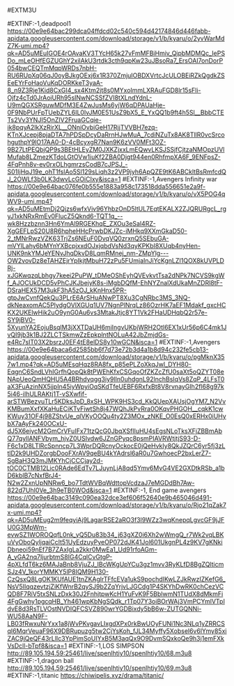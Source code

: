#EXTM3U


#EXTINF:-1,deadpool1
https://00e9e64bac299dca04ffdcd02c540c594d42174846d446fabb-apidata.googleusercontent.com/download/storage/v1/b/kyaru/o/2yvWarMdZ7K-umi.mp4?qk=AD5uMEuIGOE4rOAvaKV3TYcH65k27vFmMFBiHmiv_QjpbMDMQc_IePSDo_mLeOHfEGZUGhY2xilAkU3rtdk3cth9qpKw23uJBsoRa7_ErsOAI7onDorP054bwCEQTmMqpWRDs7nbH-RU6RUpXq06qJ0oyBJkgOExj6x1R370ZmjuIOBDXVrtcJcULOBEiRZkQgdkZSEeEYrFoHaoVuKqDORKkeT3yaA-8_n9Z3Rje1Kid8CxGI4_sx4Ktm2jt8s0MYxoImmLXRAuFGD8lr15sFli-Ojfz4cTd0JrAoiURh95sINwNCSSfZVI8tXLndYdnL-U9mQGXSRguwMDfM3E4ZwJusMs6yjW6qDPAUaHje-0F9NbPUrFpTUebZYL6IL0lvJM0E51UsZ9bX5_E_YxQQ1b9ft4h5Sl__BbbCTETs2Vv3YNJI5OnZIV2FruaGCqie-ik8pqyA2lkXzRirXL__ONniOvbiGeH17RjjTVVBH7ezq-KTnXJcepj8pjaDTA7hPDSpDcyDaRrnHJwMuA_7cdiNZuTx8AK8TllR0vcSrcohguthpY9lO17AA0-D-4cBcyxgR7Nan9K6zVV0MFt3OZ-9B27LtPEQbjQP9s3BEtHLEyZM0JXKZjxxLmEQwvLKSJSSjfCjtzaNMOpzUVlMufab8LZmezKTdoLGtOVw1iuKf2ZBA0Djgt944en0RhfmpXA6F_9ENFpsZ-4FqPnh8v-ev0rxOLhgmrzsCodB7cJPSJ_-S01IjHqJ19e_ohT1fslAo5Sl129sLiqh3z2VP9jyh6ApQZE9tK6ABCkltBsRmfcdQJ_2OWLf3b0LK3dwvLcGOiCIxy&isca=1
#EXTINF:-1,Avengers Infinity war
https://00e9e64bac076fe0b555e1883a958c173518dda556651e2a9f-apidata.googleusercontent.com/download/storage/v1/b/kyaru/o/vX5POG4qWV9-umi.mp4?qk=AD5uMEtmDj2Qjzs6wfxViv96YhbzOnD5ltUL7EqtEKALX2ZJQRURgcL_rgyJ1xkNRxRmEv0FlucZ5Qknd6-TQT1q_--wk8Hzzbznn3Hn6YmAl9RGEKhqE_ZXOu3eSal4RZ-XgGEFLpS20U8R6hpheHHcPrwbDKJZc-iMHkq9XXmGkaD50-2_tMNrRwzVZK63TrjZs6NEuF0DvqVQ0zrxnQ5SEbuGA-mVYlLahy6bMYnYXBcpjxxdOJxjqbdVsNd3qyKPKbI8XUqb4nyHen-UNK9nkYMJeYENvJhqDkvD8LqmRMnej_nm-ZMpYlg---OW2vovDz8eTAHZEjrYpIkjtMbuH72zPu5FUmjaInJiYcKgnLZI1QOX8kUVPLDRj-xJGKwqzqLbhgy7keei2PuPW_tDMeOShEyhQVEvkvtTsa2dNPk7NCVS9kgWf_AJOCUkDCD5vPhCJKJbejyK8s-iMgbDQfM-EhNYZnalXdUkaMnZDRl8tF-DSraHEX57M3ukF3hA5zOJ_kKnHnx5PR-gtpJwCvnfQekQu3PLrE6ArSHuANwPT8Xu3CgNRbc3MS_3NQ-dkNeaxomAC5PlydgOVlXGUq1UV7NgnPlNrqLz86OzrHK7aEF1Mdakf_gxcHCKX2UKElwHik2uO9ynG0Au6vs3MtakJtjc8YT1Vk2FHaUDHqbQ2r57e-SY9jBV0-5XyunYA2EojuBsqlM3jXXTDaUH6miIngvUKbjWRH2Otl6EX1xUr56p6C4mk1JvQI9jb3k1BJ2ZLCTSkmwZzEpkplntNOLuA42JbZmjdGs-e4Rc7sIT03X2bsrzJ0EF4tE8elDS8y10wGCN&isca=1
#EXTINF:-1,Avengers
https://00e9e64baca6d2585bb6f7d73e72b3d4a1b8d94c232fe5cb13-apidata.googleusercontent.com/download/storage/v1/b/kyaru/o/pgMknX357w1.mp4?qk=AD5uMEsqHqz8RA8fx_p85ePLZoXkqJwl_DYH80-EqgnC6SndLVhIGrfhQopQk8tPWEhKfxCSGqoOfZKZcZfU0saXt5oQZYT08eNApUeoQmHQHU5A4BRhdyqgg3iy9lIn0uhdgnL92lnchBsIqVs8ZqP_4LFsT0aX3FuAzinNX5jjpIn45iyWpyiOqSKdTfeUEBF6RxfxBt8V8rvnayGIh2fl68g97k5i46-ilhULRAKtj1T-vSXwfif-arSTWBezvuTLr5KDksJpD_8xSH_WPK9HS3cd_KkQUepXAUsjOgYM7_N2VvKMBumXxfXKaHuECiKTvFiwtSh8j47WQhJkPvRra0OKqvPHGOH__cqkK1cwKWuy31OF4j98ZStvUe_qlVKyOOQu4ty2Z3MOx_zNKE_O0EsQ0xERHx0iUHybX7aAyFk240OCxU-dJ5X6eiycM2GmCrVFuIFx71tzQcG0JbqXSfIIuHU4sEgsNLoTksXFjZBBmAbQ77qyllANFVbym_hjvZ0USIvdw6JZnGPyqc8psmPIAVRWtjtjS93-D-F6c1xD8LTlRcSpnncp7L3WprDQRcnyOckocE0jQeHvkIy8QkJZQrC6yr5fj3zLtlD2k9UHDZorgbDooFXrAV9qeBU4kYAdrsl6aR0u7GwhoecP2bxLerZ7-SgBaH3Q3mJMKYhCjCCCjay2d-tOC0CTMB12Lic0RAde6EdTv7LJuynLjA8qd5Ymv6MvG4VE2GXDtkRSb_a1bD6kblB7cNxfBrJ4-N2w2ZxnUpNNRw6_bo7TdtWVBqWdttopVcdzaJ7eMGDdBh7Aw-822d7UhI0Ve_3h9eTB0WOd&isca=1
#EXTINF:-1, End game avengers
https://00e9e64bac3149c090ea32dce3ef606f52640e9b465046d491-apidata.googleusercontent.com/download/storage/v1/b/kyaru/o/Rjo21qZak7x-umi.mp4?qk=AD5uMEug2m9feqyiAj9LagarRSE2aRO3f3l9WZz3wqKnepqLgvcGF9jJFU0G3MpWm-evwSZ1WOROQqfL0nk_yQ5Du83b34_j63gXZ0i6Xh2wWmgQ_r7Wk2vqLBKuVyOboQyljqaiCcIt51UyEdzuyPyeOP072dJK41Jol601UkgnPL4z9KV7gKNkiDbneoi59nEf7B7ZAxIgLa2kkr0MwEa1_Ud91rfoAGm-A_yGA2nq7ljurbtmS8IG4CqlCvGtgP-4pXLfdT6kz6MAJaBnb8VjuZJ_IBcWKgUpYCu3gz1mvv3RyKLfD8BgZQlticmSJz4V_1korYMMKY5lP8IQM9H130-CzQsxQ8LgOK1KUfAUE1tnZKAglrTFfcEVa1ukS9pochdIKwLZJkRwzIZKefG6_NsV5IIqqzevtzjZiKfWnrB2qySJ9b2ZqYrjvLJGCdg1P4SKYhDwRK0chCezVCQD8F7RiV5txSNLzDxk30J2FnhjtpwKcH1YuFvK9F5BblwmN1TUdX8dMkmFi4FgGwhy1pgcqHB_Yh461wpKbNgSQdk_r1Tp07Y3oiBOrWAj3VmPCYmlVTpIdvE8d3RsTLVOstNVDIQFCSVZ890wrYGDBixdy5bB6w-ZUTGQNNi-WU58AaN9F-LB03fRwxuNrYxx1a8jWvPKvgavLIxgdXPx0rkBwUOyFUNi1Nc3NLq1yZRRCSqI6MqrVeuaF96X9DBRupuzg5tw2CjYsKoh_fJL34Myffy5Xobsel6v6lYmy85xiZAC9jQeQF43rLlIc3YpPimSoUIYxB5M3aqQx9O9DvmSQxkoQe9h3j1emFXkVsDcll-bTpf8&isca=1
#EXTINF:-1,LOS SIMPSON
http://89.105.194.59:25461/live/spenlhtiy10/spenlhtiy10/68.m3u8
#EXTINF:-1,dragon ball
http://89.105.194.59:25461/live/spenlhtiy10/spenlhtiy10/69.m3u8
#EXTINF:-1,titanic
https://chiwipelis.xyz/drama/titanic/

